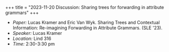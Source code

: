 +++
title = "2023-11-20 Discussion: Sharing trees for forwarding in attribute grammars"
+++

- _Paper:_ Lucas Kramer and Eric Van Wyk. Sharing Trees and Contextual Information: Re-imagining Forwarding in Attribute Grammars. (SLE '23).
- _Speaker:_ Lucas Kramer
- _Location:_ Lind 316
- _Time:_ 2:30-3:30 pm
<!--more-->
